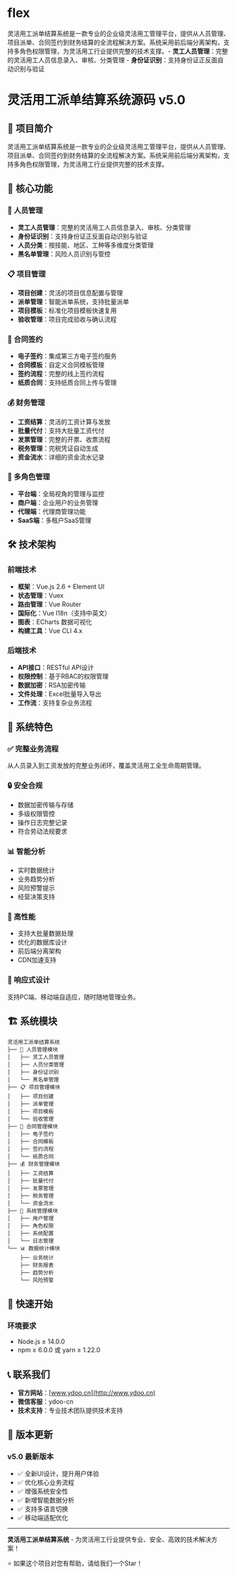 # flex
灵活用工派单结算系统是一款专业的企业级灵活用工管理平台，提供从人员管理、项目派单、合同签约到财务结算的全流程解决方案。系统采用前后端分离架构，支持多角色权限管理，为灵活用工行业提供完整的技术支撑。- **灵工人员管理**：完整的灵活用工人员信息录入、审核、分类管理 - **身份证识别**：支持身份证正反面自动识别与验证


# 灵活用工派单结算系统源码 v5.0

## 🎯 项目简介

灵活用工派单结算系统是一款专业的企业级灵活用工管理平台，提供从人员管理、项目派单、合同签约到财务结算的全流程解决方案。系统采用前后端分离架构，支持多角色权限管理，为灵活用工行业提供完整的技术支撑。

## 🌟 核心功能

### 👥 人员管理
- **灵工人员管理**：完整的灵活用工人员信息录入、审核、分类管理
- **身份证识别**：支持身份证正反面自动识别与验证
- **人员分类**：按技能、地区、工种等多维度分类管理
- **黑名单管理**：风险人员识别与管控

### 📋 项目管理
- **项目创建**：灵活的项目信息配置与管理
- **派单管理**：智能派单系统，支持批量派单
- **项目模板**：标准化项目模板快速复用
- **验收管理**：项目完成验收与确认流程

### 📄 合同签约
- **电子签约**：集成第三方电子签约服务
- **合同模板**：自定义合同模板管理
- **签约流程**：完整的线上签约流程
- **纸质合同**：支持纸质合同上传与管理

### 💰 财务管理
- **工资结算**：灵活的工资计算与发放
- **批量代付**：支持大批量工资代付
- **发票管理**：完整的开票、收票流程
- **税务管理**：完税凭证自动生成
- **资金流水**：详细的资金流水记录

### 🏢 多角色管理
- **平台端**：全局视角的管理与监控
- **商户端**：企业用户的业务管理
- **代理端**：代理商管理功能
- **SaaS端**：多租户SaaS管理

## 🛠 技术架构

### 前端技术
- **框架**：Vue.js 2.6 + Element UI
- **状态管理**：Vuex
- **路由管理**：Vue Router
- **国际化**：Vue I18n（支持中英文）
- **图表**：ECharts 数据可视化
- **构建工具**：Vue CLI 4.x

### 后端技术
- **API接口**：RESTful API设计
- **权限控制**：基于RBAC的权限管理
- **数据加密**：RSA加密传输
- **文件处理**：Excel批量导入导出
- **工作流**：支持复杂业务流程

## 🎯 系统特色

### ✅ 完整业务流程
从人员录入到工资发放的完整业务闭环，覆盖灵活用工全生命周期管理。

### 🔒 安全合规
- 数据加密传输与存储
- 多级权限管控
- 操作日志完整记录
- 符合劳动法规要求

### 📊 智能分析
- 实时数据统计
- 业务趋势分析
- 风险预警提示
- 经营决策支持

### 🚀 高性能
- 支持大批量数据处理
- 优化的数据库设计
- 前后端分离架构
- CDN加速支持

### 📱 响应式设计
支持PC端、移动端自适应，随时随地管理业务。

## 🏗️ 系统模块

```
灵活用工派单结算系统
├── 👥 人员管理模块
│   ├── 灵工人员管理
│   ├── 人员分类管理
│   ├── 身份证识别
│   └── 黑名单管理
├── 📋 项目管理模块
│   ├── 项目创建
│   ├── 派单管理
│   ├── 项目模板
│   └── 验收管理
├── 📄 合同管理模块
│   ├── 电子签约
│   ├── 合同模板
│   ├── 签约流程
│   └── 纸质合同
├── 💰 财务管理模块
│   ├── 工资结算
│   ├── 批量代付
│   ├── 发票管理
│   ├── 税务管理
│   └── 资金流水
├── 🏢 系统管理模块
│   ├── 用户管理
│   ├── 角色权限
│   ├── 系统配置
│   └── 日志管理
└── 📊 数据统计模块
    ├── 业务统计
    ├── 财务报表
    ├── 趋势分析
    └── 风险预警
```

## 🔧 快速开始

### 环境要求
- Node.js ≥ 14.0.0
- npm ≥ 6.0.0 或 yarn ≥ 1.22.0



## 📞 联系我们

- **官方网站**：[www.ydoo.cn](http://www.ydoo.cn)
- **微信客服**：ydoo-cn
- **技术支持**：专业技术团队提供技术支持



## 🔄 版本更新

### v5.0 最新版本
- ✅ 全新UI设计，提升用户体验
- ✅ 优化核心业务流程
- ✅ 增强系统安全性
- ✅ 新增智能数据分析
- ✅ 支持多语言切换
- ✅ 移动端适配优化

---

**灵活用工派单结算系统** - 为灵活用工行业提供专业、安全、高效的技术解决方案！

⭐ 如果这个项目对您有帮助，请给我们一个Star！

